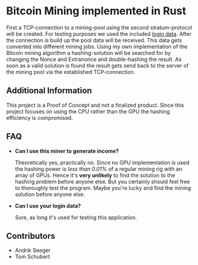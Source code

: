 <!--Copyright Andrik Seeger 2022-->

# Bitcoin Mining implemented in Rust

First a TCP-connection to a mining-pool using the second stratum-protocol will be created. For testing purposes we used the included <a href="https://github.com/AndrikSeeger/Rust_Bitcoin_Mining/blob/main/Pool_Test_Access" target="_blank">login data</a>. After the connection is build up the pool data will be received. This data gets converted into different mining jobs. Using my own implementation of the Bitcoin mining algorithm a hashing-solution will be searched for by changing the Nonce and Extranonce and double-hashing the result. As soon as a valid solution is found the result gets send back to the server of the mining pool via the established TCP-connection.

## Additional Information
This project is a Proof of Concept and not a finalized product. Since this project focuses on using the CPU rather than the GPU the hashing efficiency is compromised. 

## FAQ
* **Can I use this miner to generate income?**

    Theoretically yes, practically no. Since no GPU implementation is used the hashing power is *less than 0.01%* of a regular mining rig with an array of GPUs. Hence it's **very unlikely** to find the solution to the hashing problem before anyone else. But you certainly should feel free to thoroughly test the program. Maybe you're lucky and find the mining solution before anyone else.  
    
* **Can I use your login data?**

    Sure, as long it's used for testing this application.

## Contributors
* Andrik Seeger
* Tom Schubert

